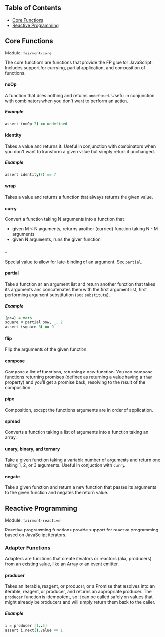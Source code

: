 ## Table of Contents

- [Core Functions](#Core-Functions)
- [Reactive Programming](#Reactive-Programming)

## Core Functions

Module: `fairmont-core`

The core functions are functions that provide the FP glue for JavaScript. Includes support for currying, partial application, and composition of functions.

#### noOp

A function that does nothing and returns `undefined`. Useful in conjunction with combinators when you don't want to perform an action.

##### Example

```coffee
assert (noOp 7) == undefined
```

#### identity

Takes a value and returns it. Useful in conjunction with combinators when you don't want to transform a given value but simply return it unchanged.

##### Example

```coffee
assert identity(7) == 7
```

#### wrap

Takes a value and returns a function that always returns the given value.

#### curry

Convert a function taking N arguments into a function that:
- given M < N arguments, returns another (curried) function taking N - M arguments
- given N arguments, runs the given function

#### _

Special value to allow for late-binding of an argument. See `partial`.

#### partial

Take a function an an argument list and return another function that takes its arguments and concatenates them with the first argument list, first performing argument substitution (see `substitute`).

##### Example

```coffee
{pow} = Math
square = partial pow, _, 2
assert (square 3) == 9
```

#### flip

Flip the arguments of the given function.

#### compose

Compose a list of functions, returning a new function. You can compose functions returning promises (defined as returning a value having a `then` property) and you'll get a promise back, resolving to the result of the composition.

#### pipe

Composition, except the functions arguments are in order of application.

#### spread

Converts a function taking a list of arguments into a function taking an array.

#### unary, binary, and ternary

Take a given function taking a variable number of arguments and return one taking 1, 2, or 3 arguments. Useful in conjuction with `curry`.

#### negate

Take a given function and return a new function that passes its arguments to the given function and negates the return value.

## Reactive Programming

Module: `fairmont-reactive`

Reactive programming functions provide support for reactive programming based on JavaScript iterators.

### Adapter Functions

Adapters are functions that create iterators or reactors (aka, producers) from an existing value, like an Array or an event emitter.

#### producer

Takes an iterable, reagent, or producer, or a Promise that resolves into an iterable, reagent, or producer, and returns an appropriate producer. The `producer` function is idempotent, so it can be called safely on values that might already be producers and will simply return them back to the caller.

##### Example

```coffee
i = producer [1..5]
assert i.next().value == 1
```